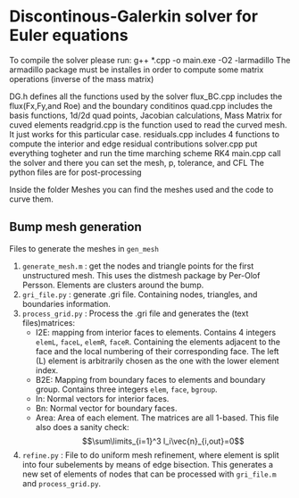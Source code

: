 # Discontinous-Galerkin solver for Euler equations

To compile the solver please run: g++ *.cpp -o main.exe -O2 -larmadillo
The armadillo package must be installes in order to compute some matrix operations (inverse of the mass matrix)

DG.h defines all the functions used by the solver 
flux_BC.cpp includes the flux(Fx,Fy,and Roe) and the boundary conditinos 
quad.cpp includes the basis functions, 1d/2d quad points, Jacobian calculations, Mass Matrix for cuved elements
readgrid.cpp is the function used to read the curved mesh. It just works for this particular case.
residuals.cpp includes 4 functions to compute the interior and edge residual contributions
solver.cpp put everything togheter and run the time marching scheme RK4
main.cpp call the solver and there you can set the mesh, p, tolerance, and CFL
The python files are for post-processing

Inside the folder Meshes you can find the meshes used and the code to curve them.

## Bump mesh generation

Files to generate the meshes in `gen_mesh` 

1. `generate_mesh.m` : get the nodes and triangle points for the first unstructured mesh. This uses the distmesh package by Per-Olof Persson. Elements are clusters around the bump.
2. `gri_file.py` : generate .gri file. Containing nodes, triangles, and boundaries information.
3. `process_grid.py` : Process the .gri file and generates the (text files)matrices:
    - I2E: mapping from interior faces to elements. Contains 4 integers `elemL`, `faceL`, `elemR`, `faceR`. Containing the elements adjacent to the face and the local numbering of their corresponding face. The left (L) element is arbitrarily chosen as the one with the lower element index.
    - B2E: Mapping from boundary faces to elements and boundary group. Contains three integers `elem`, `face`, `bgroup`.
    - In: Normal vectors for interior faces.
    - Bn: Normal vector for boundary faces.
    - Area: Area of each element.
  The matrices are all 1-based. This file also does a sanity check:
    $$\sum\limits_{i=1}^3 l_i\vec{n}_{i,out}=0$$
4. `refine.py` : File to do uniform mesh refinement, where element is split into four subelements by means of edge bisection. This generates a new set of elements of nodes that can be processed with `gri_file.m` and `process_grid.py`.


